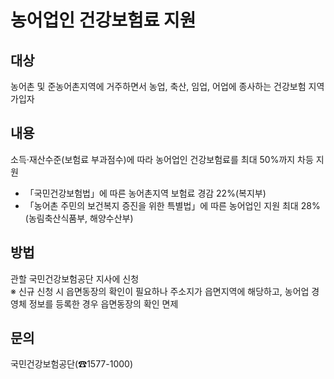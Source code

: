 # 농어업인 건강보험료 지원

## 대상
농어촌 및 준농어촌지역에 거주하면서 농업, 축산, 임업, 어업에 종사하는 건강보험 지역가입자

## 내용
소득·재산수준(보험료 부과점수)에 따라 농어업인 건강보험료를 최대 50%까지 차등 지원
- 「국민건강보험법」에 따른 농어촌지역 보험료 경감 22%(복지부)
- 「농어촌 주민의 보건복지 증진을 위한 특별법」에 따른 농어업인 지원 최대 28%(농림축산식품부, 해양수산부)

## 방법
관할 국민건강보험공단 지사에 신청  
※ 신규 신청 시 읍면동장의 확인이 필요하나 주소지가 읍면지역에 해당하고, 농어업 경영체 정보를 등록한 경우 읍면동장의 확인 면제

## 문의
국민건강보험공단(☎1577-1000)
